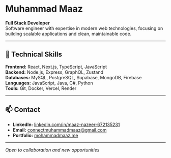 # Muhammad Maaz

**Full Stack Developer**  
Software engineer with expertise in modern web technologies, focusing on building scalable applications and clean, maintainable code.

---

## 🔧 Technical Skills

**Frontend:** React, Next.js, TypeScript, JavaScript  
**Backend:** Node.js, Express, GraphQL, Zustand  
**Databases:** MySQL, PostgreSQL, Supabase, MongoDB, Firebase  
**Languages:** JavaScript, Java, C#, Python  
**Tools:** Git, Docker, Vercel, Render  

---

## 📫 Contact

- **LinkedIn:** [linkedin.com/in/maaz-nazeer-672135231](https://www.linkedin.com/in/maaz-nazeer-672135231/)
- **Email:** connectmuhammadmaaz@gmail.com
- **Portfolio:** [mohammadmaaz.me](https://mohammadmaaz.me/)

---

*Open to collaboration and new opportunities*
